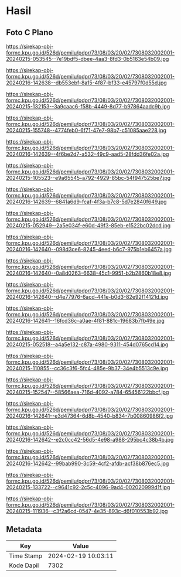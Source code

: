 # Hasil

## Foto C Plano

https://sirekap-obj-formc.kpu.go.id/526d/pemilu/pdpr/73/08/03/20/02/7308032002001-20240215-053545--7e19bdf5-dbee-4aa3-8fd3-0b5163e54b09.jpg

https://sirekap-obj-formc.kpu.go.id/526d/pemilu/pdpr/73/08/03/20/02/7308032002001-20240216-142638--db553ebf-8a15-4f87-bf33-e45797f0d55d.jpg

https://sirekap-obj-formc.kpu.go.id/526d/pemilu/pdpr/73/08/03/20/02/7308032002001-20240215-132153--3a9caac6-f58b-4449-8d77-b97864aadc9b.jpg

https://sirekap-obj-formc.kpu.go.id/526d/pemilu/pdpr/73/08/03/20/02/7308032002001-20240215-155748--4774feb0-6f71-47e7-98b7-c51085aae228.jpg

https://sirekap-obj-formc.kpu.go.id/526d/pemilu/pdpr/73/08/03/20/02/7308032002001-20240216-142639--4f6be2d7-a532-49c9-aad5-28fdd36fe02a.jpg

https://sirekap-obj-formc.kpu.go.id/526d/pemilu/pdpr/73/08/03/20/02/7308032002001-20240215-105523--e9a65545-a792-4929-85bc-54f947525be7.jpg

https://sirekap-obj-formc.kpu.go.id/526d/pemilu/pdpr/73/08/03/20/02/7308032002001-20240216-142639--6841a6d9-fcaf-4f3a-b7c8-5d7e2840f649.jpg

https://sirekap-obj-formc.kpu.go.id/526d/pemilu/pdpr/73/08/03/20/02/7308032002001-20240215-052949--2a5e034f-e60d-49f3-85eb-e1522bc02dcd.jpg

https://sirekap-obj-formc.kpu.go.id/526d/pemilu/pdpr/73/08/03/20/02/7308032002001-20240216-142640--098d3ce6-8245-4eed-b6c7-975b1eb6457a.jpg

https://sirekap-obj-formc.kpu.go.id/526d/pemilu/pdpr/73/08/03/20/02/7308032002001-20240216-142640--0a8d0263-6638-45c1-9951-b2b2860b18e8.jpg

https://sirekap-obj-formc.kpu.go.id/526d/pemilu/pdpr/73/08/03/20/02/7308032002001-20240216-142640--d4e77976-6acd-441e-b0d3-82e92f14121d.jpg

https://sirekap-obj-formc.kpu.go.id/526d/pemilu/pdpr/73/08/03/20/02/7308032002001-20240216-142641--16fcd36c-a0ae-4f81-881c-19683b7fb49e.jpg

https://sirekap-obj-formc.kpu.go.id/526d/pemilu/pdpr/73/08/03/20/02/7308032002001-20240215-052518--a4a5e132-c87a-4980-9311-454d0765cd14.jpg

https://sirekap-obj-formc.kpu.go.id/526d/pemilu/pdpr/73/08/03/20/02/7308032002001-20240215-110855--cc36c3f6-5fc4-485e-9b37-34e4b5513c9e.jpg

https://sirekap-obj-formc.kpu.go.id/526d/pemilu/pdpr/73/08/03/20/02/7308032002001-20240215-152547--58566aea-716d-4092-a784-65456122bbcf.jpg

https://sirekap-obj-formc.kpu.go.id/526d/pemilu/pdpr/73/08/03/20/02/7308032002001-20240216-142641--e3d47364-6d8b-4540-b834-7b00860986f2.jpg

https://sirekap-obj-formc.kpu.go.id/526d/pemilu/pdpr/73/08/03/20/02/7308032002001-20240216-142642--e2c0cc42-56d5-4e98-a988-295bc4c38b4b.jpg

https://sirekap-obj-formc.kpu.go.id/526d/pemilu/pdpr/73/08/03/20/02/7308032002001-20240216-142642--99bab990-3c59-4cf2-afdb-acf38b876ec5.jpg

https://sirekap-obj-formc.kpu.go.id/526d/pemilu/pdpr/73/08/03/20/02/7308032002001-20240215-133722--c9641c92-2c5c-4096-9ad4-002020999d1f.jpg

https://sirekap-obj-formc.kpu.go.id/526d/pemilu/pdpr/73/08/03/20/02/7308032002001-20240215-111936--c3f2a6cd-0547-4e35-893c-d6f010553b92.jpg


## Metadata

| Key        | Value               |
| ---------- | ------------------- |
| Time Stamp | 2024-02-19 10:03:11 |
| Kode Dapil | 7302                |



